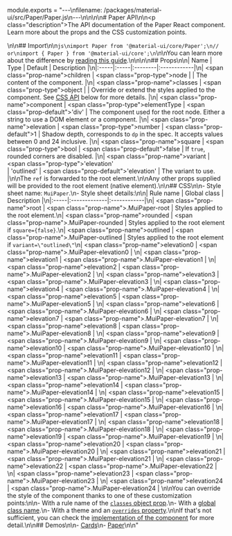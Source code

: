 module.exports = "---\nfilename: /packages/material-ui/src/Paper/Paper.js\n---\n\n<!--- This documentation is automatically generated, do not try to edit it. -->\n\n# Paper API\n\n<p class=\"description\">The API documentation of the Paper React component. Learn more about the props and the CSS customization points.</p>\n\n## Import\n\n```js\nimport Paper from '@material-ui/core/Paper';\n// or\nimport { Paper } from '@material-ui/core';\n```\n\nYou can learn more about the difference by [reading this guide](/guides/minimizing-bundle-size/).\n\n\n\n## Props\n\n| Name | Type | Default | Description |\n|:-----|:-----|:--------|:------------|\n| <span class=\"prop-name\">children</span> | <span class=\"prop-type\">node</span> |  | The content of the component. |\n| <span class=\"prop-name\">classes</span> | <span class=\"prop-type\">object</span> |  | Override or extend the styles applied to the component. See [CSS API](#css) below for more details. |\n| <span class=\"prop-name\">component</span> | <span class=\"prop-type\">elementType</span> | <span class=\"prop-default\">'div'</span> | The component used for the root node. Either a string to use a DOM element or a component. |\n| <span class=\"prop-name\">elevation</span> | <span class=\"prop-type\">number</span> | <span class=\"prop-default\">1</span> | Shadow depth, corresponds to `dp` in the spec. It accepts values between 0 and 24 inclusive. |\n| <span class=\"prop-name\">square</span> | <span class=\"prop-type\">bool</span> | <span class=\"prop-default\">false</span> | If `true`, rounded corners are disabled. |\n| <span class=\"prop-name\">variant</span> | <span class=\"prop-type\">'elevation'<br>&#124;&nbsp;'outlined'</span> | <span class=\"prop-default\">'elevation'</span> | The variant to use. |\n\nThe `ref` is forwarded to the root element.\n\nAny other props supplied will be provided to the root element (native element).\n\n## CSS\n\n- Style sheet name: `MuiPaper`.\n- Style sheet details:\n\n| Rule name | Global class | Description |\n|:-----|:-------------|:------------|\n| <span class=\"prop-name\">root</span> | <span class=\"prop-name\">.MuiPaper-root</span> | Styles applied to the root element.\n| <span class=\"prop-name\">rounded</span> | <span class=\"prop-name\">.MuiPaper-rounded</span> | Styles applied to the root element if `square={false}`.\n| <span class=\"prop-name\">outlined</span> | <span class=\"prop-name\">.MuiPaper-outlined</span> | Styles applied to the root element if `variant=\"outlined\"`\n| <span class=\"prop-name\">elevation0</span> | <span class=\"prop-name\">.MuiPaper-elevation0</span> | \n| <span class=\"prop-name\">elevation1</span> | <span class=\"prop-name\">.MuiPaper-elevation1</span> | \n| <span class=\"prop-name\">elevation2</span> | <span class=\"prop-name\">.MuiPaper-elevation2</span> | \n| <span class=\"prop-name\">elevation3</span> | <span class=\"prop-name\">.MuiPaper-elevation3</span> | \n| <span class=\"prop-name\">elevation4</span> | <span class=\"prop-name\">.MuiPaper-elevation4</span> | \n| <span class=\"prop-name\">elevation5</span> | <span class=\"prop-name\">.MuiPaper-elevation5</span> | \n| <span class=\"prop-name\">elevation6</span> | <span class=\"prop-name\">.MuiPaper-elevation6</span> | \n| <span class=\"prop-name\">elevation7</span> | <span class=\"prop-name\">.MuiPaper-elevation7</span> | \n| <span class=\"prop-name\">elevation8</span> | <span class=\"prop-name\">.MuiPaper-elevation8</span> | \n| <span class=\"prop-name\">elevation9</span> | <span class=\"prop-name\">.MuiPaper-elevation9</span> | \n| <span class=\"prop-name\">elevation10</span> | <span class=\"prop-name\">.MuiPaper-elevation10</span> | \n| <span class=\"prop-name\">elevation11</span> | <span class=\"prop-name\">.MuiPaper-elevation11</span> | \n| <span class=\"prop-name\">elevation12</span> | <span class=\"prop-name\">.MuiPaper-elevation12</span> | \n| <span class=\"prop-name\">elevation13</span> | <span class=\"prop-name\">.MuiPaper-elevation13</span> | \n| <span class=\"prop-name\">elevation14</span> | <span class=\"prop-name\">.MuiPaper-elevation14</span> | \n| <span class=\"prop-name\">elevation15</span> | <span class=\"prop-name\">.MuiPaper-elevation15</span> | \n| <span class=\"prop-name\">elevation16</span> | <span class=\"prop-name\">.MuiPaper-elevation16</span> | \n| <span class=\"prop-name\">elevation17</span> | <span class=\"prop-name\">.MuiPaper-elevation17</span> | \n| <span class=\"prop-name\">elevation18</span> | <span class=\"prop-name\">.MuiPaper-elevation18</span> | \n| <span class=\"prop-name\">elevation19</span> | <span class=\"prop-name\">.MuiPaper-elevation19</span> | \n| <span class=\"prop-name\">elevation20</span> | <span class=\"prop-name\">.MuiPaper-elevation20</span> | \n| <span class=\"prop-name\">elevation21</span> | <span class=\"prop-name\">.MuiPaper-elevation21</span> | \n| <span class=\"prop-name\">elevation22</span> | <span class=\"prop-name\">.MuiPaper-elevation22</span> | \n| <span class=\"prop-name\">elevation23</span> | <span class=\"prop-name\">.MuiPaper-elevation23</span> | \n| <span class=\"prop-name\">elevation24</span> | <span class=\"prop-name\">.MuiPaper-elevation24</span> | \n\nYou can override the style of the component thanks to one of these customization points:\n\n- With a rule name of the [`classes` object prop](/customization/components/#overriding-styles-with-classes).\n- With a [global class name](/customization/components/#overriding-styles-with-global-class-names).\n- With a theme and an [`overrides` property](/customization/globals/#css).\n\nIf that's not sufficient, you can check the [implementation of the component](https://github.com/Foso/material-ui/blob/master/packages/material-ui/src/Paper/Paper.js) for more detail.\n\n## Demos\n\n- [Cards](/components/cards/)\n- [Paper](/components/paper/)\n\n"
